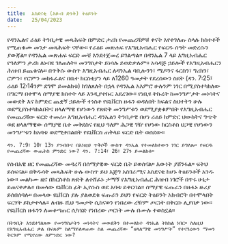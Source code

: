 ```yaml
---
title:  አስደናቂ (እፁብ ድንቅ) ትዕይንት
date:   25/04/2023
---
```


የዳንኤልና ራዕይ ትንቢታዊ መጻሕፍት በምድር ታሪክ የመጨረሻዎቹ ቀናት እየተገለጡ ስላሉ ክስተቶች የሚጠቁሙ መንታ መጻሕፍት ናቸው። የራዕይ መጽሐፍ የእግዚአብሔር የፍርዱ ሰዓት መድረሱን ያውጃል። የዳንኤል መጽሐፍ ፍርድ መቼ እንደተጀመረ ይገልጣል። በዳንኤል 7 ላይ እግዚአብሔር የዓለምን ታሪክ ለነብዩ ገለጠለት። መንግስታት ይነሳሉ ይወድቃሉም። አሳዳጅ ኃይሎች የእግዚአብሔርን ሕዝብ ይጨቁናሉ። በጥቅሱ ውስጥ እግዚአብሔር ለዳንኤል ባቢሎንን፣ ሜዶንና ፋርስን፣ ግሪክን፣ ሮምን፣ የሮምን መከፋፈልና በቤተ ክርስቲያን ላይ ለ1260 ዓመታት የደረሰውን ስደት (ዳን. 7፡25፤ ራዕይ 12፡14ንም ደግሞ ይመልከቱ) ከገለጸለት በኋላ የዳንኤል አእምሮ ሁሉንም ነገር በሚያስተካክለው በግርማ በተሞላ ሰማያዊ ክስተት ላይ እንዲያተኩር አደረገው። የነቢዩ ትኩረት ከመንግሥታት መነሳትና መውደቅ እና ከምድር ጨቋኝ ኃይሎች ተነስቶ የዩኒቨርስ ዙፋን ወዳለበት ክፍልና ስህተትን ሁሉ ወደሚያስተካክልበትና ዘላለማዊ የሆነውን የጽድቅ መንግሥቱን ወደሚያቋቁምበት የእግዚአብሔር የመጨረሻው ፍርድ ተመራ። እግዚአብሔር ዳንኤልን ትንቢታዊ በሆነ ራዕይ ከምድር ህውከትና ግጭት ወደ ዘላለማዊው ሰማያዊ ቤተ መቅደስና የዚህ ዓለም ሕጋዊ ገዥ የሆነው ክርስቶስ ህጋዊ የሆነውን መንግሥቱን ከአባቱ ወደሚቀበልበት የዩኒቨርስ ጠቅላይ ፍርድ ቤት ወሰደው።

`ዳን. 7:9፣ 10፣ 13ን ያንብቡና በእነዚህ ጥቅሶች ውስጥ ዳንኤል የተመለከተውን ነገር ይግለጹ። የፍርዱ የመጨረሻው ውጤትስ ምንድር ነው? ዳን. 7:14፣ 26፣ 27ን ይመልከቱ።`

የሰብአዊ ዘር የመጨረሻው መዳረሻ በሰማያዊው ፍርድ ቤት ይወሰናል። እውነት ያሸንፋል። ፍትህ ይሰፍናል። በቅዱሳት መጻሕፍት ሁሉ ውስጥ ይህ እጅግ አስገራሚና አስደናቂ ከሆኑ ትዕይንቶች አንዱ ነው። መልካሙ ዜና በክርስቶስ ጽድቅ ለተሸፈኑ ታማኝ የእግዚአብሔር ሕዝብ ነገሮች በጥሩ ሁኔታ ይጠናቀቃሉ። በመላው ዩኒቨርስ ፊት ኢየሱስ ወደ አባቱ ይቀርባል። ሰማያዊ ፍጡራን በዙፋኑ ዙሪያ ይሰበሰባሉ። በመላው ዩኒቨርስ ያሉ ያልወደቁ ፍጡራን ይህን የፍርድ ትዕይንት አክብሮት በተሞላበት ፍርሃት ይከታተላሉ። ለብዙ ሺህ ዓመታት ሲከናወን የነበረው ረዥም ጦርነት በቅርቡ ሊያበቃ ነው። የዩኒቨርስ ዙፋንን ለመቆጣጠር ሲካሄድ የነበረው ጦርነት ሙሉ በሙሉ ተወስኗል።

`በትንቢት እንደተገለጸው የመንግስታትን መነሳትና መውደቅን በተመለከተ ዳንኤል ትክክል ነበር። ስለዚህ የእግዚአብሔር ቃል በፍጹም ስለማይለወጠው ስለ መጨረሻው “ዘላለማዊ መንግሥት” የተናገረውን ማመን ትርጉም የሚኖረው ለምንድር ነው?`